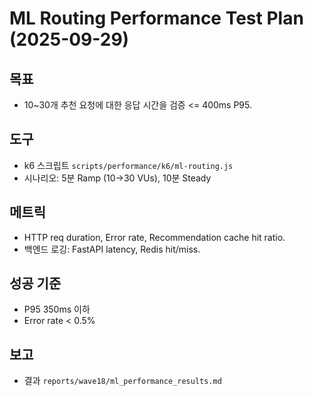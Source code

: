 # ML Routing Performance Test Plan (2025-09-29)

## 목표
- 10~30개 추천 요청에 대한 응답 시간을 검증 <= 400ms P95.

## 도구
- k6 스크립트 `scripts/performance/k6/ml-routing.js`
- 시나리오: 5분 Ramp (10→30 VUs), 10분 Steady

## 메트릭
- HTTP req duration, Error rate, Recommendation cache hit ratio.
- 백엔드 로깅: FastAPI latency, Redis hit/miss.

## 성공 기준
- P95 350ms 이하
- Error rate < 0.5%

## 보고
- 결과 `reports/wave18/ml_performance_results.md`

